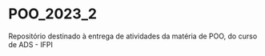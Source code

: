 # POO_2023_2
Repositório destinado à entrega de atividades da matéria de POO, do curso de ADS - IFPI
